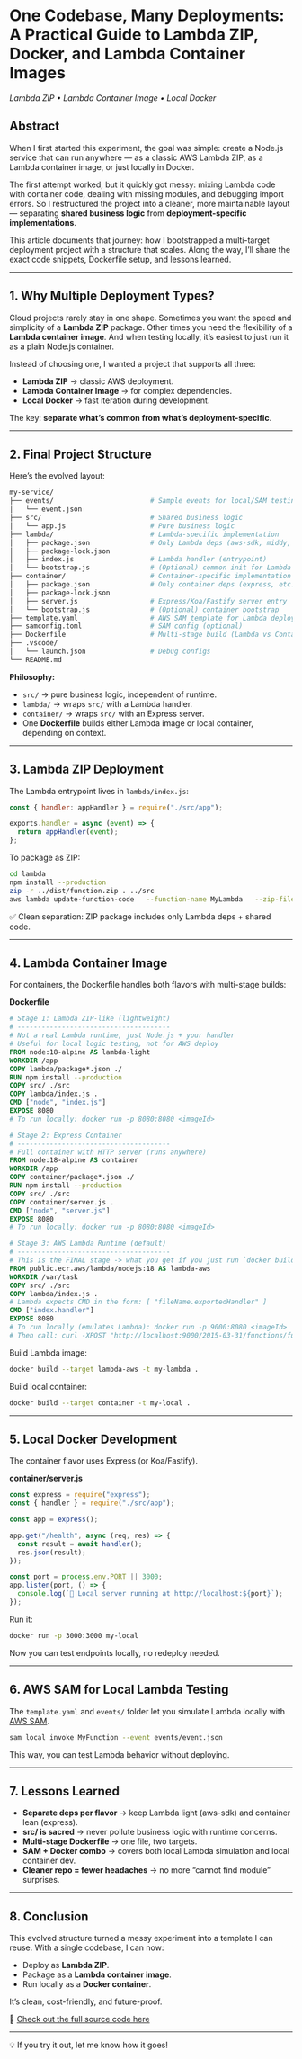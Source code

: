 # One Codebase, Many Deployments: A Practical Guide to Lambda ZIP, Docker, and Lambda Container Images
*Lambda ZIP • Lambda Container Image • Local Docker*

## Abstract
When I first started this experiment, the goal was simple: create a Node.js service that can run anywhere — as a classic AWS Lambda ZIP, as a Lambda container image, or just locally in Docker.  

The first attempt worked, but it quickly got messy: mixing Lambda code with container code, dealing with missing modules, and debugging import errors. So I restructured the project into a cleaner, more maintainable layout — separating **shared business logic** from **deployment-specific implementations**.  

This article documents that journey: how I bootstrapped a multi-target deployment project with a structure that scales. Along the way, I’ll share the exact code snippets, Dockerfile setup, and lessons learned.  

---

## 1. Why Multiple Deployment Types?

Cloud projects rarely stay in one shape. Sometimes you want the speed and simplicity of a **Lambda ZIP** package. Other times you need the flexibility of a **Lambda container image**. And when testing locally, it’s easiest to just run it as a plain Node.js container.  

Instead of choosing one, I wanted a project that supports all three:  
- **Lambda ZIP** → classic AWS deployment.  
- **Lambda Container Image** → for complex dependencies.  
- **Local Docker** → fast iteration during development.  

The key: **separate what’s common from what’s deployment-specific**.  

---

## 2. Final Project Structure

Here’s the evolved layout:  

```bash
my-service/
├── events/                        # Sample events for local/SAM testing
│   └── event.json
├── src/                           # Shared business logic
│   └── app.js                     # Pure business logic
├── lambda/                        # Lambda-specific implementation
│   ├── package.json               # Only Lambda deps (aws-sdk, middy, etc.)
│   ├── package-lock.json
│   ├── index.js                   # Lambda handler (entrypoint)
│   └── bootstrap.js               # (Optional) common init for Lambda flavor
├── container/                     # Container-specific implementation
│   ├── package.json               # Only container deps (express, etc.)
│   ├── package-lock.json
│   ├── server.js                  # Express/Koa/Fastify server entry
│   └── bootstrap.js               # (Optional) container bootstrap
├── template.yaml                  # AWS SAM template for Lambda deploy
├── samconfig.toml                 # SAM config (optional)
├── Dockerfile                     # Multi-stage build (Lambda vs Container)
├── .vscode/
│   └── launch.json                # Debug configs
└── README.md
```

**Philosophy:**  
- `src/` → pure business logic, independent of runtime.  
- `lambda/` → wraps `src/` with a Lambda handler.  
- `container/` → wraps `src/` with an Express server.  
- One **Dockerfile** builds either Lambda image or local container, depending on context.  

---

## 3. Lambda ZIP Deployment

The Lambda entrypoint lives in `lambda/index.js`:  

```js
const { handler: appHandler } = require("./src/app");

exports.handler = async (event) => {
  return appHandler(event);
};
```

To package as ZIP:  

```bash
cd lambda
npm install --production
zip -r ../dist/function.zip . ../src
aws lambda update-function-code   --function-name MyLambda   --zip-file fileb://../dist/function.zip
```

✅ Clean separation: ZIP package includes only Lambda deps + shared code.  

---

## 4. Lambda Container Image

For containers, the Dockerfile handles both flavors with multi-stage builds:  

**Dockerfile**  

```dockerfile
# Stage 1: Lambda ZIP-like (lightweight) 
# --------------------------------------
# Not a real Lambda runtime, just Node.js + your handler
# Useful for local logic testing, not for AWS deploy
FROM node:18-alpine AS lambda-light
WORKDIR /app
COPY lambda/package*.json ./ 
RUN npm install --production
COPY src/ ./src
COPY lambda/index.js .
CMD ["node", "index.js"]
EXPOSE 8080
# To run locally: docker run -p 8080:8080 <imageId>

# Stage 2: Express Container
# --------------------------------------
# Full container with HTTP server (runs anywhere)
FROM node:18-alpine AS container
WORKDIR /app
COPY container/package*.json ./
RUN npm install --production
COPY src/ ./src
COPY container/server.js .
CMD ["node", "server.js"]
EXPOSE 8080
# To run locally: docker run -p 8080:8080 <imageId>

# Stage 3: AWS Lambda Runtime (default)
# --------------------------------------
# This is the FINAL stage -> what you get if you just run `docker build`
FROM public.ecr.aws/lambda/nodejs:18 AS lambda-aws
WORKDIR /var/task
COPY src/ ./src
COPY lambda/index.js .
# Lambda expects CMD in the form: [ "fileName.exportedHandler" ]
CMD ["index.handler"]
EXPOSE 8080
# To run locally (emulates Lambda): docker run -p 9000:8080 <imageId>
# Then call: curl -XPOST "http://localhost:9000/2015-03-31/functions/function/invocations" -d '{}'
```

Build Lambda image:  

```bash
docker build --target lambda-aws -t my-lambda .
```

Build local container:  

```bash
docker build --target container -t my-local .
```

---

## 5. Local Docker Development

The container flavor uses Express (or Koa/Fastify).  

**container/server.js**  

```js
const express = require("express");
const { handler } = require("./src/app");

const app = express();

app.get("/health", async (req, res) => {
  const result = await handler();
  res.json(result);
});

const port = process.env.PORT || 3000;
app.listen(port, () => {
  console.log(`🚀 Local server running at http://localhost:${port}`);
});
```

Run it:  

```bash
docker run -p 3000:3000 my-local
```

Now you can test endpoints locally, no redeploy needed.  

---

## 6. AWS SAM for Local Lambda Testing

The `template.yaml` and `events/` folder let you simulate Lambda locally with [AWS SAM](https://docs.aws.amazon.com/serverless-application-model/).  

```bash
sam local invoke MyFunction --event events/event.json
```

This way, you can test Lambda behavior without deploying.  

---

## 7. Lessons Learned

- **Separate deps per flavor** → keep Lambda light (aws-sdk) and container lean (express).  
- **src/ is sacred** → never pollute business logic with runtime concerns.  
- **Multi-stage Dockerfile** → one file, two targets.  
- **SAM + Docker combo** → covers both local Lambda simulation and local container dev.  
- **Cleaner repo = fewer headaches** → no more “cannot find module” surprises.  

---

## 8. Conclusion

This evolved structure turned a messy experiment into a template I can reuse. With a single codebase, I can now:  
- Deploy as **Lambda ZIP**.  
- Package as a **Lambda container image**.  
- Run locally as a **Docker container**.  

It’s clean, cost-friendly, and future-proof.  

🔗 [Check out the full source code here](https://github.com/ahmed-elborollosy/nodejs-serverless-project-template)

---

💡 If you try it out, let me know how it goes!
